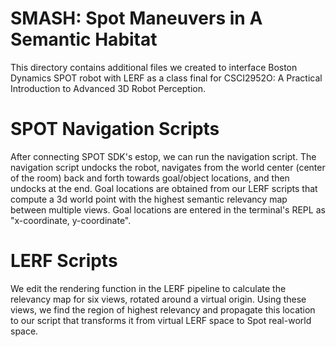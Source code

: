# SMASH: Spot Maneuvers in A Semantic Habitat

This directory contains additional files we created to interface Boston Dynamics SPOT robot with LERF as a class final for CSCI2952O: A Practical Introduction to Advanced 3D Robot Perception.

# SPOT Navigation Scripts

After connecting SPOT SDK's estop, we can run the navigation script. The navigation script undocks the robot, navigates from the world center (center of the room) back and forth towards goal/object locations, and then undocks at the end. Goal locations are obtained from our LERF scripts that compute a 3d world point with the highest semantic relevancy map between multiple views. Goal locations are entered in the terminal's REPL as "x-coordinate, y-coordinate".

# LERF Scripts

We edit the rendering function in the LERF pipeline to calculate the relevancy map for six views, rotated around a virtual origin. Using these views, we find the region of highest relevancy and propagate this location to our script that transforms it from virtual LERF space to Spot real-world space. 
